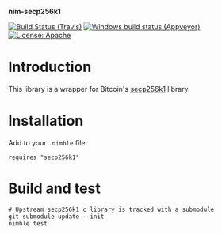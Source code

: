 **nim-secp256k1**

[![Build Status (Travis)](https://img.shields.io/travis/status-im/nim-secp256k1/master.svg?label=Linux%20/%20macOS "Linux/macOS build status (Travis)")](https://travis-ci.org/status-im/nim-secp256k1)
[![Windows build status (Appveyor)](https://img.shields.io/appveyor/ci/jarradh/nim-secp256k1/master.svg?label=Windows "Windows build status (Appveyor)")](https://ci.appveyor.com/project/jarradh/nim-secp256k1)
[![License: Apache](https://img.shields.io/badge/License-Apache%202.0-blue.svg)](https://opensource.org/licenses/Apache-2.0)

# Introduction
This library is a wrapper for Bitcoin's [secp256k1](https://github.com/bitcoin-core/secp256k1) library.

# Installation

Add to your `.nimble` file:
```
requires "secp256k1"
```

# Build and test

```
# Upstream secp256k1 c library is tracked with a submodule
git submodule update --init
nimble test
```

